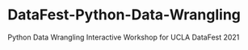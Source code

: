 # DataFest-Python-Data-Wrangling
 Python Data Wrangling Interactive Workshop for UCLA DataFest 2021
